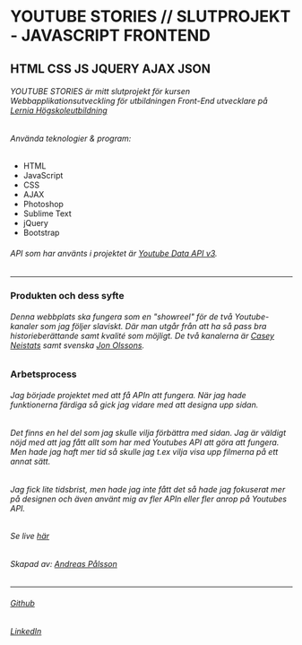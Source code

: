 # YOUTUBE STORIES // SLUTPROJEKT - JAVASCRIPT FRONTEND

## HTML CSS JS JQUERY AJAX JSON

###### YOUTUBE STORIES är mitt slutprojekt för kursen Webbapplikationsutveckling för utbildningen Front-End utvecklare på [Lernia Högskoleutbildning](https://www.lernia.se/)

###### Använda teknologier & program:
 * HTML
 * JavaScript
 * CSS
 * AJAX
 * Photoshop
 * Sublime Text
 * jQuery
 * Bootstrap

###### API som har använts i projektet är [Youtube Data API v3](https://developers.google.com/youtube/v3/).
---
### Produkten och dess syfte
###### Denna webbplats ska fungera som en "showreel" för de två Youtube-kanaler som jag följer slaviskt. Där man utgår från att ha så pass bra historieberättande samt kvalité som möjligt. De två kanalerna är [Casey Neistats](https://www.youtube.com/channel/UCtinbF-Q-fVthA0qrFQTgXQ) samt svenska [Jon Olssons](https://www.youtube.com/channel/UCyQb1TTrfRzQZmEfsx770qw).

### Arbetsprocess
###### Jag började projektet med att få APIn att fungera. När jag hade funktionerna färdiga så gick jag vidare med att designa upp sidan.
###### Det finns en hel del som jag skulle vilja förbättra med sidan. Jag är väldigt nöjd med att jag fått allt som har med Youtubes API att göra att fungera. Men hade jag haft mer tid så skulle jag t.ex vilja visa upp filmerna på ett annat sätt.
###### Jag fick lite tidsbrist, men hade jag inte fått det så hade jag fokuserat mer på designen och även använt mig av fler APIn eller fler anrop på Youtubes API.

###### Se live [här](http://www.rdny.se/utube)
###### Skapad av: [Andreas Pålsson](http://www.rdny.se)
---
###### [Github](https://github.com/therdny)
###### [LinkedIn](https://www.linkedin.com/in/andreas-p%C3%A5lsson-29a15890?trk=hp-identity-name)
